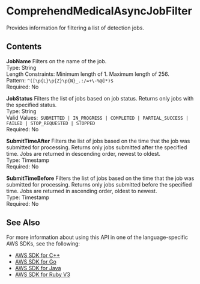 # ComprehendMedicalAsyncJobFilter<a name="API_medical_ComprehendMedicalAsyncJobFilter"></a>

Provides information for filtering a list of detection jobs\.

## Contents<a name="API_medical_ComprehendMedicalAsyncJobFilter_Contents"></a>

 **JobName**   <a name="comprehend-Type-medical_ComprehendMedicalAsyncJobFilter-JobName"></a>
Filters on the name of the job\.  
Type: String  
Length Constraints: Minimum length of 1\. Maximum length of 256\.  
Pattern: `^([\p{L}\p{Z}\p{N}_.:/=+\-%@]*)$`   
Required: No

 **JobStatus**   <a name="comprehend-Type-medical_ComprehendMedicalAsyncJobFilter-JobStatus"></a>
Filters the list of jobs based on job status\. Returns only jobs with the specified status\.  
Type: String  
Valid Values:` SUBMITTED | IN_PROGRESS | COMPLETED | PARTIAL_SUCCESS | FAILED | STOP_REQUESTED | STOPPED`   
Required: No

 **SubmitTimeAfter**   <a name="comprehend-Type-medical_ComprehendMedicalAsyncJobFilter-SubmitTimeAfter"></a>
Filters the list of jobs based on the time that the job was submitted for processing\. Returns only jobs submitted after the specified time\. Jobs are returned in descending order, newest to oldest\.  
Type: Timestamp  
Required: No

 **SubmitTimeBefore**   <a name="comprehend-Type-medical_ComprehendMedicalAsyncJobFilter-SubmitTimeBefore"></a>
Filters the list of jobs based on the time that the job was submitted for processing\. Returns only jobs submitted before the specified time\. Jobs are returned in ascending order, oldest to newest\.  
Type: Timestamp  
Required: No

## See Also<a name="API_medical_ComprehendMedicalAsyncJobFilter_SeeAlso"></a>

For more information about using this API in one of the language\-specific AWS SDKs, see the following:
+  [AWS SDK for C\+\+](https://docs.aws.amazon.com/goto/SdkForCpp/comprehendmedical-2018-10-30/ComprehendMedicalAsyncJobFilter) 
+  [AWS SDK for Go](https://docs.aws.amazon.com/goto/SdkForGoV1/comprehendmedical-2018-10-30/ComprehendMedicalAsyncJobFilter) 
+  [AWS SDK for Java](https://docs.aws.amazon.com/goto/SdkForJava/comprehendmedical-2018-10-30/ComprehendMedicalAsyncJobFilter) 
+  [AWS SDK for Ruby V3](https://docs.aws.amazon.com/goto/SdkForRubyV3/comprehendmedical-2018-10-30/ComprehendMedicalAsyncJobFilter) 